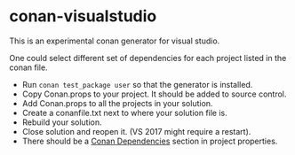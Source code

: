 # conan-visualstudio

This is an experimental conan generator for visual studio.

One could select different set of dependencies for each project listed in the conan file.

* Run `conan test_package user` so that the generator is installed.
* Copy Conan.props to your project. It should be added to source control.
* Add Conan.props to all the projects in your solution.
* Create a conanfile.txt next to where your solution file is.
* Rebuild your solution.
* Close solution and reopen it. (VS 2017 might require a restart).
* There should be a [Conan Dependencies](images/conan-property-pages.png) section in project properties.
